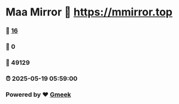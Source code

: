 # Maa Mirror :link: https://mmirror.top 
### :page_facing_up: [16](https://mmirror.top/tag.html) 
### :speech_balloon: 0 
### :hibiscus: 49129 
### :alarm_clock: 2025-05-19 05:59:00 
### Powered by :heart: [Gmeek](https://github.com/Meekdai/Gmeek)
